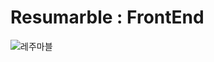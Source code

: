 # Resumarble : FrontEnd

![레주마블](https://github.com/Resumarble/Resumarble-Frontend/assets/48672106/b3602129-163c-416c-a743-9afda313b91a)
